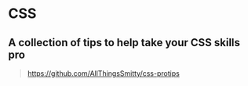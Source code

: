 # CSS

## A collection of tips to help take your CSS skills pro

> https://github.com/AllThingsSmitty/css-protips
